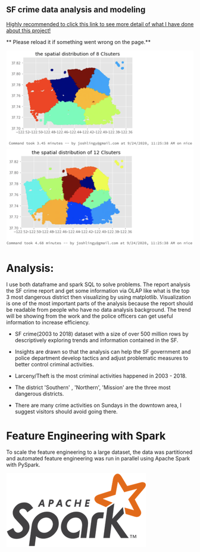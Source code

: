 ## SF crime data analysis and modeling

<a href="https://github.com/joshlingy/SF-crime-data-analysis-and-modeling/blob/master/SF crime data analysis and modeling.ipynb">Highly recommended to click this link to see more detail of what I have done about this project!</a>


** Please reload it if something went wrong on the page.**


<p align="center">
  <img src="https://github.com/joshlingy/SF-crime-data-analysis-and-modeling/blob/master/graphs/8-Clsuters.png">
  <img src="https://github.com/joshlingy/SF-crime-data-analysis-and-modeling/blob/master/graphs/12-Clsuters.png">
</p>

# Analysis: 
I use both dataframe and spark SQL to solve problems. The report analysis the SF crime report and get some information via OLAP like what is the top 3 most dangerous district then visualizing by using matplotlib. Visualization is one of the most important parts of the analysis because the report should be readable from people who have no data analysis background. The trend will be showing from the work and the police officers can get useful information to increase efficiency.

* SF crime(2003 to 2018) dataset with a size of over 500 million rows by descriptively exploring trends and information contained in the SF.

* Insights are drawn so that the analysis can help the SF government and police department develop tactics and adjust problematic measures to better control criminal activities.

* Larceny/Theft is the most criminal activities happened in 2003 - 2018.

* The district 'Southern' , 'Northern', 'Mission' are the three most dangerous districts.

* There are many crime activities on Sundays in the downtown area, I suggest visitors should avoid going there.
 
# Feature Engineering with Spark

To scale the feature engineering to a large dataset, the data was partitioned and automated feature engineering was run in parallel
using Apache Spark with PySpark. 

![](graphs/spark-logo-trademark.png)
